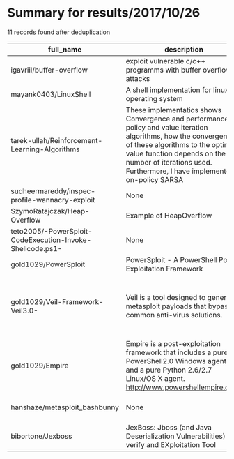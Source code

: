 
# Summary for results/2017/10/26
    
11 records found after deduplication

| full_name | description | html_url | matched_list | matched_count | pushed_at | size | stargazers_count | language | forks_count | vul_ids |
|-----------------------------------------------------------|------------------------------------------------------------------------------------------------------------------------------------------------------------------------------------------------------------------------------------------------------------------|------------------------------------------------------------------------------|-----------------------------------------------------------------------------|-----------------|---------------------------|--------|--------------------|------------|---------------|-----------|
| igavriil/buffer-overflow | exploit vulnerable c/c++ programms with buffer overflow attacks | https://github.com/igavriil/buffer-overflow | ['exploit'] | 1 | 2017-10-26 08:02:14+00:00 | 1172 | 17 | C | 4 | [] |
| mayank0403/LinuxShell | A shell implementation for linux operating system | https://github.com/mayank0403/LinuxShell | ['shellcode'] | 1 | 2017-10-26 20:11:21+00:00 | 2 | 4 | C++ | 5 | [] |
| tarek-ullah/Reinforcement-Learning-Algorithms | These implementatios shows Convergence and performance of policy and value iteration algorithms, how the convergence of these algorithms to the optimal value function depends on the number of iterations used. Furthermore, I have implemented on-policy SARSA | https://github.com/tarek-ullah/Reinforcement-Learning-Algorithms | ['exploit'] | 1 | 2017-10-26 16:16:41+00:00 | 1759 | 2 | Matlab | 1 | [] |
| sudheermareddy/inspec-profile-wannacry-exploit | None | https://github.com/sudheermareddy/inspec-profile-wannacry-exploit | ['exploit'] | 1 | 2017-10-26 11:50:00+00:00 | 35 | 0 | Ruby | 0 | [] |
| SzymoRatajczak/Heap-Overflow | Example of HeapOverflow | https://github.com/SzymoRatajczak/Heap-Overflow | ['heap overflow'] | 1 | 2017-10-26 15:34:02+00:00 | 6 | 0 | C | 0 | [] |
| teto2005/-PowerSploit-CodeExecution-Invoke-Shellcode.ps1- | None | https://github.com/teto2005/-PowerSploit-CodeExecution-Invoke-Shellcode.ps1- | ['shellcode', 'sploit'] | 2 | 2017-10-26 08:03:31+00:00 | 0 | 0 | | 0 | [] |
| gold1029/PowerSploit | PowerSploit - A PowerShell Post-Exploitation Framework | https://github.com/gold1029/PowerSploit | ['exploit', 'sploit'] | 2 | 2017-10-26 08:57:56+00:00 | 5073 | 0 | PowerShell | 1 | [] |
| gold1029/Veil-Framework-Veil3.0- | Veil is a tool designed to generate metasploit payloads that bypass common anti-virus solutions. | https://github.com/gold1029/Veil-Framework-Veil3.0- | ['metasploit module OR metasploit payload', 'metasploit module OR payload'] | 2 | 2017-10-26 09:41:14+00:00 | 370 | 1 | Python | 5 | [] |
| gold1029/Empire | Empire is a post-exploitation framework that includes a pure-PowerShell2.0 Windows agent, and a pure Python 2.6/2.7 Linux/OS X agent. http://www.powershellempire.com/ | https://github.com/gold1029/Empire | ['exploit'] | 1 | 2017-10-26 09:56:27+00:00 | 14528 | 2 | PowerShell | 1 | [] |
| hanshaze/metasploit_bashbunny | None | https://github.com/hanshaze/metasploit_bashbunny | ['metasploit module OR payload'] | 1 | 2017-10-26 17:23:10+00:00 | 0 | 0 | | 0 | [] |
| bibortone/Jexboss | JexBoss: Jboss (and Java Deserialization Vulnerabilities) verify and EXploitation Tool | https://github.com/bibortone/Jexboss | ['exploit'] | 1 | 2017-10-26 18:32:12+00:00 | 4127 | 0 | Python | 1 | [] |
